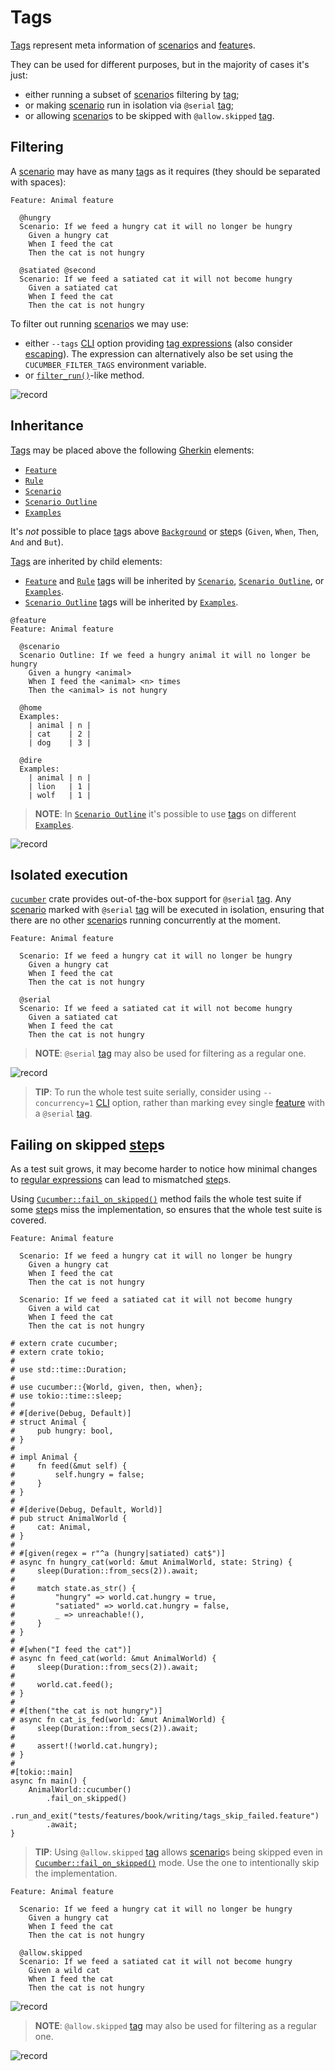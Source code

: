 Tags
====

[Tags][tag] represent meta information of [scenario]s and [feature]s.

They can be used for different purposes, but in the majority of cases it's just:
- either running a subset of [scenario]s filtering by [tag];
- or making [scenario] run in isolation via `@serial` [tag];
- or allowing [scenario]s to be skipped with `@allow.skipped` [tag].




## Filtering

A [scenario] may have as many [tag]s as it requires (they should be separated with spaces):
```gherkin
Feature: Animal feature

  @hungry
  Scenario: If we feed a hungry cat it will no longer be hungry
    Given a hungry cat
    When I feed the cat
    Then the cat is not hungry

  @satiated @second
  Scenario: If we feed a satiated cat it will not become hungry
    Given a satiated cat
    When I feed the cat
    Then the cat is not hungry
```

To filter out running [scenario]s we may use:
- either `--tags` [CLI] option providing [tag expressions] (also consider [escaping]). The expression can alternatively also be set using the `CUCUMBER_FILTER_TAGS` environment variable.
- or [`filter_run()`]-like method.

![record](../rec/writing_tags_filtering.gif)




## Inheritance

[Tags][tag] may be placed above the following [Gherkin] elements:
- [`Feature`][feature]
- [`Rule`][rule]
- [`Scenario`][scenario]
- [`Scenario Outline`]
- [`Examples`]

It's _not_ possible to place [tag]s above [`Background`](background.md) or [step]s (`Given`, `When`, `Then`, `And` and `But`).

[Tags][tag] are inherited by child elements:
- [`Feature`][feature] and [`Rule`][rule] [tag]s will be inherited by [`Scenario`][scenario], [`Scenario Outline`], or [`Examples`].
- [`Scenario Outline`] [tag]s will be inherited by [`Examples`].

```gherkin
@feature
Feature: Animal feature

  @scenario
  Scenario Outline: If we feed a hungry animal it will no longer be hungry
    Given a hungry <animal>
    When I feed the <animal> <n> times
    Then the <animal> is not hungry

  @home
  Examples: 
    | animal | n |
    | cat    | 2 |
    | dog    | 3 |

  @dire
  Examples: 
    | animal | n |
    | lion   | 1 |
    | wolf   | 1 |
```

> __NOTE__: In [`Scenario Outline`] it's possible to use [tag]s on different [`Examples`].

![record](../rec/writing_tags_inheritance.gif)




## Isolated execution

[`cucumber`] crate provides out-of-the-box support for `@serial` [tag]. Any [scenario] marked with `@serial` [tag] will be executed in isolation, ensuring that there are no other [scenario]s running concurrently at the moment.

```gherkin
Feature: Animal feature
    
  Scenario: If we feed a hungry cat it will no longer be hungry
    Given a hungry cat
    When I feed the cat
    Then the cat is not hungry

  @serial
  Scenario: If we feed a satiated cat it will not become hungry
    Given a satiated cat
    When I feed the cat
    Then the cat is not hungry
```

> __NOTE__: `@serial` [tag] may also be used for filtering as a regular one.

![record](../rec/writing_tags_serial.gif)

> __TIP__: To run the whole test suite serially, consider using `--concurrency=1` [CLI] option, rather than marking evey single [feature] with a `@serial` [tag].




## Failing on skipped [step]s

As a test suit grows, it may become harder to notice how minimal changes to [regular expressions](capturing.md) can lead to mismatched [step]s.

Using [`Cucumber::fail_on_skipped()`] method fails the whole test suite if some [step]s miss the implementation, so ensures that the whole test suite is covered.

```gherkin
Feature: Animal feature
    
  Scenario: If we feed a hungry cat it will no longer be hungry
    Given a hungry cat
    When I feed the cat
    Then the cat is not hungry

  Scenario: If we feed a satiated cat it will not become hungry
    Given a wild cat
    When I feed the cat
    Then the cat is not hungry
```
```rust,should_panic
# extern crate cucumber;
# extern crate tokio;
#
# use std::time::Duration;
#
# use cucumber::{World, given, then, when};
# use tokio::time::sleep;
# 
# #[derive(Debug, Default)]
# struct Animal {
#     pub hungry: bool,
# }
#
# impl Animal {
#     fn feed(&mut self) {
#         self.hungry = false;
#     }
# }
#
# #[derive(Debug, Default, World)]
# pub struct AnimalWorld {
#     cat: Animal,
# }
#
# #[given(regex = r"^a (hungry|satiated) cat$")]
# async fn hungry_cat(world: &mut AnimalWorld, state: String) {
#     sleep(Duration::from_secs(2)).await;
#
#     match state.as_str() {
#         "hungry" => world.cat.hungry = true,
#         "satiated" => world.cat.hungry = false,
#         _ => unreachable!(),
#     }
# }
#
# #[when("I feed the cat")]
# async fn feed_cat(world: &mut AnimalWorld) {
#     sleep(Duration::from_secs(2)).await;
#
#     world.cat.feed();
# }
#
# #[then("the cat is not hungry")]
# async fn cat_is_fed(world: &mut AnimalWorld) {
#     sleep(Duration::from_secs(2)).await;
#
#     assert!(!world.cat.hungry);
# }
#
#[tokio::main]
async fn main() {
    AnimalWorld::cucumber()
        .fail_on_skipped()
        .run_and_exit("tests/features/book/writing/tags_skip_failed.feature")
        .await;
}
```

> __TIP__: Using `@allow.skipped` [tag] allows [scenario]s being skipped even in [`Cucumber::fail_on_skipped()`] mode. Use the one to intentionally skip the implementation.

```gherkin
Feature: Animal feature
    
  Scenario: If we feed a hungry cat it will no longer be hungry
    Given a hungry cat
    When I feed the cat
    Then the cat is not hungry

  @allow.skipped
  Scenario: If we feed a satiated cat it will not become hungry
    Given a wild cat
    When I feed the cat
    Then the cat is not hungry
```

![record](../rec/writing_tags_skip.gif)

> __NOTE__: `@allow.skipped` [tag] may also be used for filtering as a regular one.

![record](../rec/writing_tags_skip_filter.gif)




[`cucumber`]: https://docs.rs/cucumber
[`Cucumber::fail_on_skipped()`]: https://docs.rs/cucumber/*/cucumber/struct.Cucumber.html#method.fail_on_skipped
[`Examples`]: https://cucumber.io/docs/gherkin/reference#examples
[`filter_run()`]: https://docs.rs/cucumber/*/cucumber/struct.Cucumber.html#method.filter_run
[`Scenario Outline`]: scenario_outline.md
[CLI]: ../cli.md
[escaping]: https://github.com/cucumber/tag-expressions/tree/6f444830b23bd8e0c5a2617cd51b91bc2e05adde#escaping
[feature]: https://cucumber.io/docs/gherkin/reference#feature
[Gherkin]: https://cucumber.io/docs/gherkin/reference
[rule]: https://cucumber.io/docs/gherkin/reference#rule
[scenario]: https://cucumber.io/docs/gherkin/reference#example
[step]: https://cucumber.io/docs/gherkin/reference#steps
[tag]: https://cucumber.io/docs/cucumber/api#tags
[tag expressions]: https://cucumber.io/docs/cucumber/api#tag-expressions
